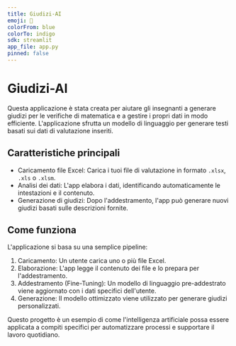 ```yaml
---
title: Giudizi-AI
emoji: 🤖
colorFrom: blue
colorTo: indigo
sdk: streamlit
app_file: app.py
pinned: false
---
```

# Giudizi-AI

Questa applicazione è stata creata per aiutare gli insegnanti a generare giudizi per le verifiche di matematica e a gestire i propri dati in modo efficiente. L'applicazione sfrutta un modello di linguaggio per generare testi basati sui dati di valutazione inseriti.

## Caratteristiche principali

* Caricamento file Excel: Carica i tuoi file di valutazione in formato `.xlsx`, `.xls` o `.xlsm`.
* Analisi dei dati: L'app elabora i dati, identificando automaticamente le intestazioni e il contenuto.
* Generazione di giudizi: Dopo l'addestramento, l'app può generare nuovi giudizi basati sulle descrizioni fornite.

## Come funziona

L'applicazione si basa su una semplice pipeline:
1.  Caricamento: Un utente carica uno o più file Excel.
2.  Elaborazione: L'app legge il contenuto dei file e lo prepara per l'addestramento.
3.  Addestramento (Fine-Tuning): Un modello di linguaggio pre-addestrato viene aggiornato con i dati specifici dell'utente.
4.  Generazione: Il modello ottimizzato viene utilizzato per generare giudizi personalizzati.

Questo progetto è un esempio di come l'intelligenza artificiale possa essere applicata a compiti specifici per automatizzare processi e supportare il lavoro quotidiano.
